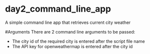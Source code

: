 # day2_command_line_app
A simple command line app that retrieves current city weather

#Arguments
There are 2 command line arguments to be passed:
+ The city id of the required city is entered after the script file name
+ The API key for openweathermap is entered after the city id
